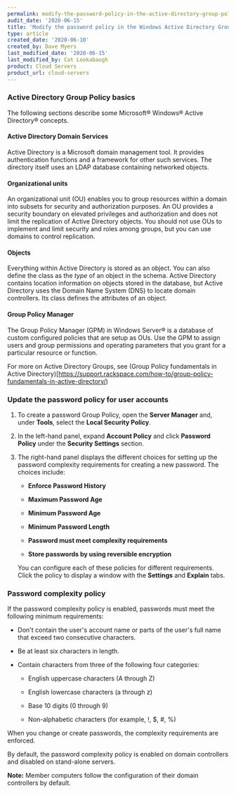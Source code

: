 ```yaml
---
permalink: modify-the-password-policy-in-the-active-directory-group-policy-manager/
audit_date: '2020-06-15'
title: 'Modify the password policy in the Windows Active Directory Group Policy Manager'
type: article
created_date: '2020-06-10'
created_by: Dave Myers
last_modified_date: '2020-06-15'
last_modified_by: Cat Lookabaugh
product: Cloud Servers
product_url: cloud-servers
---
```


### Active Directory Group Policy basics

The following sections describe some Microsoft&reg; Windows&reg; Active Directory&reg; concepts.

#### Active Directory Domain Services

Active Directory is a Microsoft domain management tool. It provides authentication functions and a
framework for other such services. The directory itself uses an LDAP database containing networked
objects.

#### Organizational units

An organizational unit (OU) enables you to group resources within a domain into subsets for security
and authorization purposes. An OU provides a security boundary on elevated privileges and authorization
and does not limit the replication of Active Directory objects. You should not use OUs to implement and
limit security and roles among groups, but you can use domains to control replication.

#### Objects

Everything within Active Directory is stored as an object. You can also define the class as the *type*
of an object in the schema. Active Directory contains location information on objects stored in the
database, but Active Directory uses the Domain Name System (DNS) to locate domain controllers. Its class
defines the attributes of an object.

#### Group Policy Manager

The Group Policy Manager (GPM) in Windows Server&reg; is a database of custom configured policies that
are setup as OUs. Use the GPM to assign users and group permissions and operating parameters that you 
grant for a particular resource or function. 

For more on Active Directory Groups, see
(Group Policy fundamentals in Active Directory)[https://support.rackspace.com/how-to/group-policy-fundamentals-in-active-directory/)

###  Update the password policy for user accounts

1. To create a password Group Policy, open the **Server Manager** and, under **Tools**, select the
   **Local Security Policy**.

2. In the left-hand panel, expand **Account Policy** and click **Password Policy** under the **Security Settings** section.

3. The right-hand panel displays the different choices for setting up the password complexity requirements
   for creating a new password. The choices include:

     - **Enforce Password History**
     
     - **Maximum Password Age**
     
     - **Minimum Password Age**

     - **Minimum Password Length**

     - **Password must meet complexity requirements**

     - **Store passwords by using reversible encryption**

   You can configure each of these policies for different requirements. Click the policy to display
   a window with the **Settings** and **Explain** tabs. 

### Password complexity policy

If the password complexity policy is enabled, passwords must meet the following minimum requirements:

- Don't contain the user's account name or parts of the user's full name that exceed two consecutive characters.

- Be at least six characters in length.

- Contain characters from three of the following four categories:
     
     - English uppercase characters (A through Z)
     
     - English lowercase characters (a through z)
     
     - Base 10 digits (0 through 9)
     
     - Non-alphabetic characters (for example, !, $, #, %)

When you change or create passwords, the complexity requirements are enforced.

By default, the password complexity policy is enabled on domain controllers and disabled on stand-alone servers.

**Note:** Member computers follow the configuration of their domain controllers by default.
